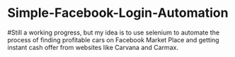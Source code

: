 # Simple-Facebook-Login-Automation

#Still a working progress, but my idea is to use selenium to automate the process of finding profitable cars on Facebook Market Place and getting instant cash offer from websites like Carvana and Carmax.
